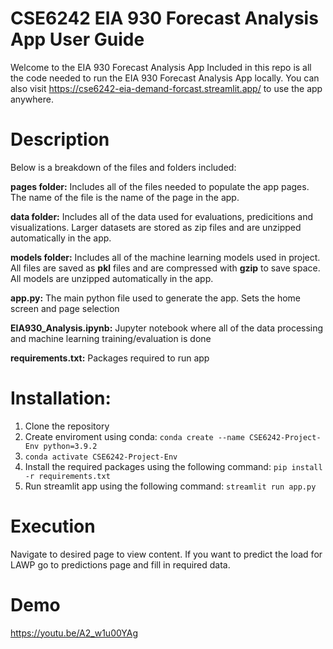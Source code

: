 # CSE6242 EIA 930 Forecast Analysis App User Guide
Welcome to the EIA 930 Forecast Analysis App
Included in this repo is all the code needed to run the EIA 930 Forecast Analysis App locally. You can also visit https://cse6242-eia-demand-forcast.streamlit.app/ to use the app anywhere. 

# Description
Below is a breakdown of the files and folders included:

**pages folder:** Includes all of the files needed to populate the app pages. The name of the file is the name of the page in the app.

**data folder:** Includes all of the data used for evaluations, predicitions and visualizations. Larger datasets are stored as zip files and are unzipped automatically in the app.

**models folder:** Includes all of the machine learning models used in project. All files are saved as **pkl** files and are compressed with **gzip** to save space. All models are unzipped automatically in the app.

**app.py:** The main python file used to generate the app. Sets the home screen and page selection

**EIA930_Analysis.ipynb:** Jupyter notebook where all of the data processing and machine learning training/evaluation is done

**requirements.txt:** Packages required to run app

# Installation: 
1. Clone the repository
2. Create enviroment using conda: `conda create --name CSE6242-Project-Env python=3.9.2`
3. `conda activate CSE6242-Project-Env`
4. Install the required packages using the following command: `pip install -r requirements.txt`
5. Run streamlit app using the following command: `streamlit run app.py`

# Execution
Navigate to desired page to view content. If you want to predict the load for LAWP go to predictions page and fill in required data. 

# Demo
https://youtu.be/A2_w1u00YAg
